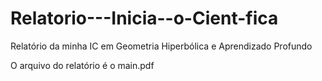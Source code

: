 # Relatorio---Inicia--o-Cient-fica
Relatório da minha IC em Geometria Hiperbólica e Aprendizado Profundo

O arquivo do relatório é o main.pdf
